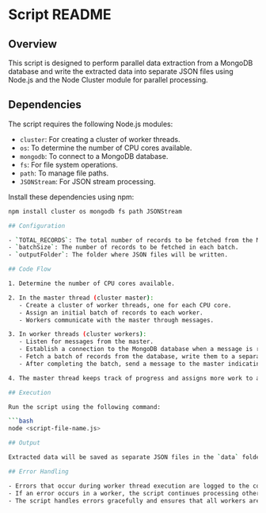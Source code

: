 # Script README

## Overview

This script is designed to perform parallel data extraction from a MongoDB database and write the extracted data into separate JSON files using Node.js and the Node Cluster module for parallel processing.

## Dependencies

The script requires the following Node.js modules:

- `cluster`: For creating a cluster of worker threads.
- `os`: To determine the number of CPU cores available.
- `mongodb`: To connect to a MongoDB database.
- `fs`: For file system operations.
- `path`: To manage file paths.
- `JSONStream`: For JSON stream processing.

Install these dependencies using npm:

```bash
npm install cluster os mongodb fs path JSONStream

## Configuration

- `TOTAL_RECORDS`: The total number of records to be fetched from the MongoDB database.
- `batchSize`: The number of records to be fetched in each batch.
- `outputFolder`: The folder where JSON files will be written.

## Code Flow

1. Determine the number of CPU cores available.

2. In the master thread (cluster master):
   - Create a cluster of worker threads, one for each CPU core.
   - Assign an initial batch of records to each worker.
   - Workers communicate with the master through messages.

3. In worker threads (cluster workers):
   - Listen for messages from the master.
   - Establish a connection to the MongoDB database when a message is received.
   - Fetch a batch of records from the database, write them to a separate JSON file, and stream the JSON data to the file.
   - After completing the batch, send a message to the master indicating task completion and close the MongoDB connection.

4. The master thread keeps track of progress and assigns more work to available workers until all records are fetched.

## Execution

Run the script using the following command:

```bash
node <script-file-name.js>

## Output

Extracted data will be saved as separate JSON files in the `data` folder, with each file containing a batch of records from the MongoDB database.

## Error Handling

- Errors that occur during worker thread execution are logged to the console.
- If an error occurs in a worker, the script continues processing other workers and displays the error message.
- The script handles errors gracefully and ensures that all workers are terminated when the extraction process is complete.